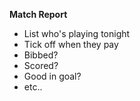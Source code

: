 __Match Report__

* List who's playing tonight
* Tick off when they pay
* Bibbed?
* Scored?
* Good in goal?
* etc..
